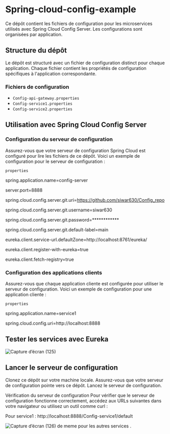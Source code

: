 # Spring-cloud-config-example

Ce dépôt contient les fichiers de configuration pour les microservices utilisés avec Spring Cloud Config Server. Les configurations sont organisées par application.

## Structure du dépôt

Le dépôt est structuré avec un fichier de configuration distinct pour chaque application. Chaque fichier contient les propriétés de configuration spécifiques à l'application correspondante.

### Fichiers de configuration

- `Config-api-gateway.properties`
- `Config-service1.properties`
- `Config-service2.properties`

## Utilisation avec Spring Cloud Config Server

### Configuration du serveur de configuration

Assurez-vous que votre serveur de configuration Spring Cloud est configuré pour lire les fichiers de ce dépôt. Voici un exemple de configuration pour le serveur de configuration :

``properties``


spring.application.name=config-server

server.port=8888

spring.cloud.config.server.git.uri=https://github.com/siwar630/Config_repo

spring.cloud.config.server.git.username=siwar630

spring.cloud.config.server.git.password=************

spring.cloud.config.server.git.default-label=main


eureka.client.service-url.defaultZone=http://localhost:8761/eureka/

eureka.client.register-with-eureka=true

eureka.client.fetch-registry=true 

### Configuration des applications clients

Assurez-vous que chaque application cliente est configurée pour utiliser le serveur de configuration. Voici un exemple de configuration pour une application cliente :

`properties`

spring.application.name=service1

spring.cloud.config.uri=http://localhost:8888

## Tester les services avec Eureka

![Capture d’écran (125)](https://github.com/user-attachments/assets/39c2153f-dd5e-471e-80f2-1bdc8dc0d54f)

## Lancer le serveur de configuration
Clonez ce dépôt sur votre machine locale.
Assurez-vous que votre serveur de configuration pointe vers ce dépôt.
Lancez le serveur de configuration.

Vérification du serveur de configuration
Pour vérifier que le serveur de configuration fonctionne correctement, accédez aux URLs suivantes dans votre navigateur ou utilisez un outil comme curl :

Pour service1 : http://localhost:8888/Config-service1/default

![Capture d’écran (126)](https://github.com/user-attachments/assets/696c066b-1687-4dfb-8e75-30dea8c2a49c)
de meme pour les autres services .


